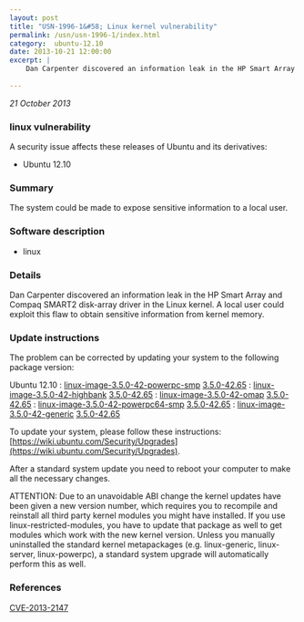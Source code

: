 ```yaml
---
layout: post
title: "USN-1996-1&#58; Linux kernel vulnerability"
permalink: /usn/usn-1996-1/index.html
category:  ubuntu-12.10
date: 2013-10-21 12:00:00
excerpt: |
    Dan Carpenter discovered an information leak in the HP Smart Array and Compaq SMART2 disk-array driver in the Linux kernel. A local user could exploit this flaw to obtain sensitive information from kernel memory. 
    
--- 
```

 
 

*21 October 2013*

### linux vulnerability

A security issue affects these releases of Ubuntu and its derivatives:

* Ubuntu 12.10

### Summary

The system could be made to expose sensitive information to a local user. 

### Software description

* linux 

### Details

Dan Carpenter discovered an information leak in the HP Smart Array and Compaq SMART2 disk-array driver in the Linux kernel. A local user could exploit this flaw to obtain sensitive information from kernel memory. 

### Update instructions

The problem can be corrected by updating your system to the following package version:

Ubuntu 12.10
 : [linux-image-3.5.0-42-powerpc-smp](https://launchpad.net/ubuntu/+source/linux) <span> [3.5.0-42.65](https://launchpad.net/ubuntu/+source/linux/3.5.0-42.65) </span> 
 : [linux-image-3.5.0-42-highbank](https://launchpad.net/ubuntu/+source/linux) <span> [3.5.0-42.65](https://launchpad.net/ubuntu/+source/linux/3.5.0-42.65) </span> 
 : [linux-image-3.5.0-42-omap](https://launchpad.net/ubuntu/+source/linux) <span> [3.5.0-42.65](https://launchpad.net/ubuntu/+source/linux/3.5.0-42.65) </span> 
 : [linux-image-3.5.0-42-powerpc64-smp](https://launchpad.net/ubuntu/+source/linux) <span> [3.5.0-42.65](https://launchpad.net/ubuntu/+source/linux/3.5.0-42.65) </span> 
 : [linux-image-3.5.0-42-generic](https://launchpad.net/ubuntu/+source/linux) <span> [3.5.0-42.65](https://launchpad.net/ubuntu/+source/linux/3.5.0-42.65) </span> 

To update your system, please follow these instructions: [https://wiki.ubuntu.com/Security/Upgrades](https://wiki.ubuntu.com/Security/Upgrades).

After a standard system update you need to reboot your computer to make all the necessary changes.

ATTENTION: Due to an unavoidable ABI change the kernel updates have been given a new version number, which requires you to recompile and reinstall all third party kernel modules you might have installed. If you use linux-restricted-modules, you have to update that package as well to get modules which work with the new kernel version. Unless you manually uninstalled the standard kernel metapackages (e.g. linux-generic, linux-server, linux-powerpc), a standard system upgrade will automatically perform this as well. 

### References

 
 [CVE-2013-2147](http://people.ubuntu.com/~ubuntu-security/cve/CVE-2013-2147)
 

